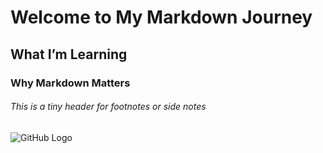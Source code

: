 # Welcome to My Markdown Journey

## What I’m Learning

### Why Markdown Matters

###### This is a tiny header for footnotes or side notes
![GitHub Logo](https://github.githubassets.com/images/modules/logos_page/GitHub-Mark.png)
